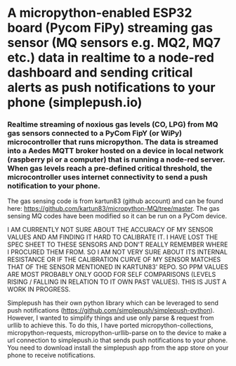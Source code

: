 # A micropython-enabled ESP32 board (Pycom FiPy) streaming gas sensor (MQ sensors e.g. MQ2, MQ7 etc.) data in realtime to a node-red dashboard and sending critical alerts as push notifications to your phone (simplepush.io)

### Realtime streaming of noxious gas levels (CO, LPG) from MQ gas sensors connected to a PyCom FipY (or WiPy) microcontroller that runs micropython. The data is streamed into a Aedes MQTT broker hosted on a device in local network (raspberry pi or a computer) that is running a node-red server. When gas levels reach a pre-defined critical threshold, the microcontroller uses internet connectivity to send a push notification to your phone.

The gas sensing code is from kartun83 (github account) and can be found here: https://github.com/kartun83/micropython-MQ/tree/master. The gas sensing MQ codes have been modified so it can be run on a PyCom device. 

I AM CURRENTLY NOT SURE ABOUT THE ACCURACY OF MY SENSOR VALUES AND AM FINDING IT HARD TO CALIBRATE IT. I HAVE LOST THE SPEC SHEET TO THESE SENSORS AND DON'T REALLY REMEMBER WHERE I PROCURED THEM FROM. SO I AM NOT VERY SURE ABOUT ITS INTERNAL RESISTANCE OR IF THE CALIBRATION CURVE OF MY SENSOR MATCHES THAT OF THE SENSOR MENTIONED IN KARTUN83' REPO. SO PPM VALUES ARE MOST PROBABLY ONLY GOOD FOR SELF COMPARISONS (LEVELS RISING / FALLING IN RELATION TO IT OWN PAST VALUES). THIS IS JUST A WORK IN PROGRESS.

Simplepush has their own python library which can be leveraged to send push notifications (https://github.com/simplepush/simplepush-python). However, I wanted to simplify things and use only parse & request from urllib to achieve this. To do this, I have ported micropython-collections, micropython-requests, micropython-urllib-parse on to the device to make a url connection to simplepush.io that sends push notifications to your phone. You need to download install the simplepush app from the app store on your phone to receive notifications.
